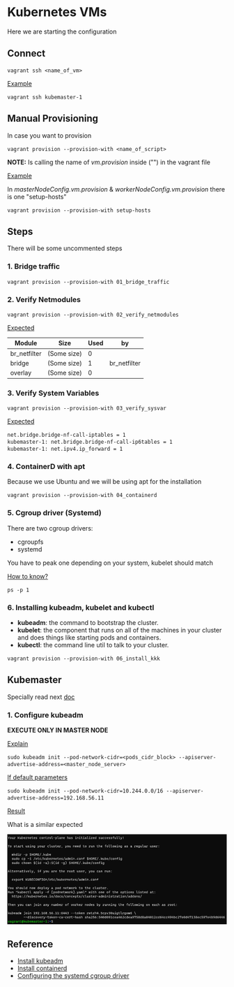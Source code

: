 # Kubernetes VMs

Here we are starting the configuration

## Connect

```shell
vagrant ssh <name_of_vm>
```

<ins>Example</ins>

```shell
vagrant ssh kubemaster-1
```

## Manual Provisioning

In case you want to provision

```shell
vagrant provision --provision-with <name_of_script>
```

**NOTE:** Is calling the name of _vm.provision_ inside ("") in the vagrant file

<ins>Example</ins>

In _masterNodeConfig.vm.provision_ & _workerNodeConfig.vm.provision_ there is one "setup-hosts"

```shell
vagrant provision --provision-with setup-hosts
```

## Steps

There will be some uncommented steps

### 1. Bridge traffic

```shell
vagrant provision --provision-with 01_bridge_traffic
```

### 2. Verify Netmodules

```shell
vagrant provision --provision-with 02_verify_netmodules
```

<ins>Expected</ins>

|Module|Size|Used|by|
|-|-|-|-|
|br_netfilter|(Some size)|0||
|bridge|(Some size)|1|br_netfilter|
|overlay|(Some size)|0||

### 3. Verify System Variables

```shell
vagrant provision --provision-with 03_verify_sysvar
```

<ins>Expected</ins>

```
net.bridge.bridge-nf-call-iptables = 1
kubemaster-1: net.bridge.bridge-nf-call-ip6tables = 1
kubemaster-1: net.ipv4.ip_forward = 1
```

### 4. ContainerD with apt

Because we use Ubuntu and we will be using apt for the installation

```shell
vagrant provision --provision-with 04_containerd
```

### 5. Cgroup driver (Systemd)

There are two cgroup drivers:

- cgroupfs
- systemd

You have to peak one depending on your system, kubelet should match

<ins>How to know?</ins>

```shell
ps -p 1
```

### 6. Installing kubeadm, kubelet and kubectl

- **kubeadm**: the command to bootstrap the cluster.
- **kubelet**: the component that runs on all of the machines in your cluster and does things like starting pods and containers.
- **kubectl**: the command line util to talk to your cluster.

```shell
vagrant provision --provision-with 06_install_kkk
```

## Kubemaster

Specially read next [doc](https://kubernetes.io/docs/setup/production-environment/tools/kubeadm/create-cluster-kubeadm/#initializing-your-control-plane-node)

### 1. Configure kubeadm

**EXECUTE ONLY IN MASTER NODE**

<ins>Explain</ins>

```shell
sudo kubeadm init --pod-network-cidr=<pods_cidr_block> --apiserver-advertise-address=<master_node_server>
```

<ins>If default parameters</ins>

```shell
sudo kubeadm init --pod-network-cidr=10.244.0.0/16 --apiserver-advertise-address=192.168.56.11
```

<ins>Result</ins>

What is a similar expected

![kubeadm_init_expected.png](assets/kubeadm_init_expected.png)

## Reference

- [Install kubeadm](https://kubernetes.io/docs/setup/production-environment/tools/kubeadm/install-kubeadm/)
- [Install containerd](https://github.com/containerd/containerd/blob/main/docs/getting-started.md)
- [Configuring the systemd cgroup driver](https://kubernetes.io/docs/setup/production-environment/container-runtimes/#containerd-systemd)
